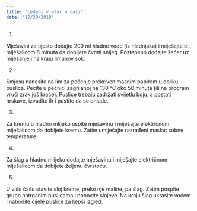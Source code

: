 ```yaml
--- 
title: "Ledeni vjetar u čaši"
date: "12/30/2019"
---
```


1.
Mješavini za tijesto dodajte 200 ml hladne vode (iz hladnjaka) i miješajte el. miješalicom 8 minuta da dobijete čvrsti snijeg. Postepeno dodajte šećer uz miješanje i na kraju limunov sok.

2.
Smjesu nanesite na lim za pečenje prekriven masnim papirom u obliku puslica. Pecite u pećnici zagrijanoj na 130 °C oko 50 minuta (ili na program vrući zrak još kraće). Puslice trebaju zadržati svijetlu boju, a postati hrskave, izvadite ih i pustite da se ohlade.

3.
Za kremu u hladno mlijeko uspite mješavinu i miješajte električnom miješalicom da dobijete kremu. Zatim umiješajte razrađeni maslac sobne temperature.

4.
Za šlag u hladno mlijeko dodajte mješavinu i miješajte električnom miješalicom da dobijete željenu čvrstoću.

5.
U višu čašu stavite sloj kreme, preko nje maline, pa šlag. Zatim pospite grubo natrganim puslicama i ponovite slojeve. Na kraju šlag ukrasite voćem i nabodite cijele puslice za ljepši izgled.

